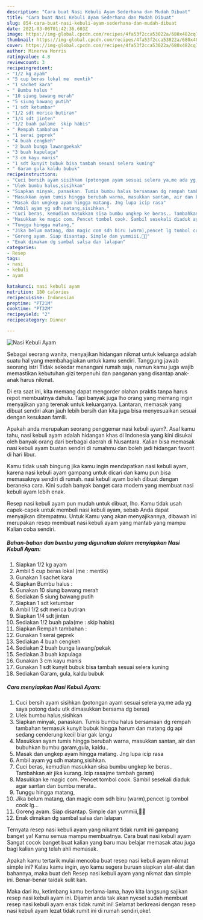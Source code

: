 ```yaml
---
description: "Cara buat Nasi Kebuli Ayam Sederhana dan Mudah Dibuat"
title: "Cara buat Nasi Kebuli Ayam Sederhana dan Mudah Dibuat"
slug: 854-cara-buat-nasi-kebuli-ayam-sederhana-dan-mudah-dibuat
date: 2021-03-06T01:42:36.603Z
image: https://img-global.cpcdn.com/recipes/4fa53f2cca53022a/680x482cq70/nasi-kebuli-ayam-foto-resep-utama.jpg
thumbnail: https://img-global.cpcdn.com/recipes/4fa53f2cca53022a/680x482cq70/nasi-kebuli-ayam-foto-resep-utama.jpg
cover: https://img-global.cpcdn.com/recipes/4fa53f2cca53022a/680x482cq70/nasi-kebuli-ayam-foto-resep-utama.jpg
author: Minerva Morris
ratingvalue: 4.8
reviewcount: 3
recipeingredient:
- "1/2 kg ayam"
- "5 cup beras lokal me  mentik"
- "1 sachet kara"
- " Bumbu halus "
- "10 siung bawang merah"
- "5 siung bawang putih"
- "1 sdt ketumbar"
- "1/2 sdt merica butiran"
- "1/4 sdt jinten"
- "1/2 buah palame  skip habis"
- " Rempah tambahan "
- "1 serai geprek"
- "4 buah cengkeh"
- "2 buah bunga lawangpekak"
- "3 buah kapulaga"
- "3 cm kayu manis"
- "1 sdt kunyit bubuk bisa tambah sesuai selera kuning"
- " Garam gula kaldu bubuk"
recipeinstructions:
- "Cuci bersih ayam sisihkan (potongan ayam sesuai selera ya,me ada yg saya potong dadu utk dimasukkan bersama dg beras)"
- "Ulek bumbu halus,sisihkan"
- "Siapkan minyak, panaskan. Tumis bumbu halus bersamaan dg rempah tambahan termasuk kunyit bubuk hingga harum dan matang dg api sedang cenderung kecil biar gak langu"
- "Masukkan ayam tumis hingga berubah warna, masukkan santan, air dan bubuhkan bumbu garam,gula, kaldu.."
- "Masak dan ungkep ayam hingga matang. Jng lupa icip rasa"
- "Ambil ayam yg sdh matang,sisihkan."
- "Cuci beras, kemudian masukkan sisa bumbu ungkep ke beras.. Tambahkan air jika kurang. Icip rasa(me tambah garam)"
- "Masukkan ke magic com. Pencet tombol cook. Sambil sesekali diaduk agar santan dan bumbu merata.."
- "Tunggu hingga matang,"
- "Jika belum matang, dan magic com sdh biru (warm),pencet lg tombol cook lg..."
- "Goreng ayam. Siap disantap. Simple dan yummiii,🤤🤤"
- "Enak dimakan dg sambal salsa dan lalapan"
categories:
- Resep
tags:
- nasi
- kebuli
- ayam

katakunci: nasi kebuli ayam 
nutrition: 180 calories
recipecuisine: Indonesian
preptime: "PT21M"
cooktime: "PT32M"
recipeyield: "2"
recipecategory: Dinner

---
```



![Nasi Kebuli Ayam](https://img-global.cpcdn.com/recipes/4fa53f2cca53022a/680x482cq70/nasi-kebuli-ayam-foto-resep-utama.jpg)

Sebagai seorang wanita, menyajikan hidangan nikmat untuk keluarga adalah suatu hal yang membahagiakan untuk kamu sendiri. Tanggung jawab seorang istri Tidak sekedar menangani rumah saja, namun kamu juga wajib memastikan kebutuhan gizi terpenuhi dan panganan yang disantap anak-anak harus nikmat.

Di era  saat ini, kita memang dapat mengorder olahan praktis tanpa harus repot membuatnya dahulu. Tapi banyak juga lho orang yang memang ingin menyajikan yang terenak untuk keluarganya. Lantaran, memasak yang dibuat sendiri akan jauh lebih bersih dan kita juga bisa menyesuaikan sesuai dengan kesukaan famili. 



Apakah anda merupakan seorang penggemar nasi kebuli ayam?. Asal kamu tahu, nasi kebuli ayam adalah hidangan khas di Indonesia yang kini disukai oleh banyak orang dari berbagai daerah di Nusantara. Kalian bisa memasak nasi kebuli ayam buatan sendiri di rumahmu dan boleh jadi hidangan favorit di hari libur.

Kamu tidak usah bingung jika kamu ingin mendapatkan nasi kebuli ayam, karena nasi kebuli ayam gampang untuk dicari dan kamu pun bisa memasaknya sendiri di rumah. nasi kebuli ayam boleh dibuat dengan beraneka cara. Kini sudah banyak banget cara modern yang membuat nasi kebuli ayam lebih enak.

Resep nasi kebuli ayam pun mudah untuk dibuat, lho. Kamu tidak usah capek-capek untuk membeli nasi kebuli ayam, sebab Anda dapat menyajikan ditempatmu. Untuk Kamu yang akan menyajikannya, dibawah ini merupakan resep membuat nasi kebuli ayam yang mantab yang mampu Kalian coba sendiri.

<!--inarticleads1-->

##### Bahan-bahan dan bumbu yang digunakan dalam menyiapkan Nasi Kebuli Ayam:

1. Siapkan 1/2 kg ayam
1. Ambil 5 cup beras lokal (me : mentik)
1. Gunakan 1 sachet kara
1. Siapkan  Bumbu halus :
1. Gunakan 10 siung bawang merah
1. Sediakan 5 siung bawang putih
1. Siapkan 1 sdt ketumbar
1. Ambil 1/2 sdt merica butiran
1. Siapkan 1/4 sdt jinten
1. Sediakan 1/2 buah pala(me : skip habis)
1. Siapkan  Rempah tambahan :
1. Gunakan 1 serai geprek
1. Sediakan 4 buah cengkeh
1. Sediakan 2 buah bunga lawang/pekak
1. Sediakan 3 buah kapulaga
1. Gunakan 3 cm kayu manis
1. Gunakan 1 sdt kunyit bubuk bisa tambah sesuai selera kuning
1. Sediakan  Garam, gula, kaldu bubuk




<!--inarticleads2-->

##### Cara menyiapkan Nasi Kebuli Ayam:

1. Cuci bersih ayam sisihkan (potongan ayam sesuai selera ya,me ada yg saya potong dadu utk dimasukkan bersama dg beras)
1. Ulek bumbu halus,sisihkan
1. Siapkan minyak, panaskan. Tumis bumbu halus bersamaan dg rempah tambahan termasuk kunyit bubuk hingga harum dan matang dg api sedang cenderung kecil biar gak langu
1. Masukkan ayam tumis hingga berubah warna, masukkan santan, air dan bubuhkan bumbu garam,gula, kaldu..
1. Masak dan ungkep ayam hingga matang. Jng lupa icip rasa
1. Ambil ayam yg sdh matang,sisihkan.
1. Cuci beras, kemudian masukkan sisa bumbu ungkep ke beras.. Tambahkan air jika kurang. Icip rasa(me tambah garam)
1. Masukkan ke magic com. Pencet tombol cook. Sambil sesekali diaduk agar santan dan bumbu merata..
1. Tunggu hingga matang,
1. Jika belum matang, dan magic com sdh biru (warm),pencet lg tombol cook lg...
1. Goreng ayam. Siap disantap. Simple dan yummiii,🤤🤤
1. Enak dimakan dg sambal salsa dan lalapan




Ternyata resep nasi kebuli ayam yang nikamt tidak rumit ini gampang banget ya! Kamu semua mampu membuatnya. Cara buat nasi kebuli ayam Sangat cocok banget buat kalian yang baru mau belajar memasak atau juga bagi kalian yang telah ahli memasak.

Apakah kamu tertarik mulai mencoba buat resep nasi kebuli ayam nikmat simple ini? Kalau kamu ingin, ayo kamu segera buruan siapkan alat-alat dan bahannya, maka buat deh Resep nasi kebuli ayam yang nikmat dan simple ini. Benar-benar taidak sulit kan. 

Maka dari itu, ketimbang kamu berlama-lama, hayo kita langsung sajikan resep nasi kebuli ayam ini. Dijamin anda tak akan nyesel sudah membuat resep nasi kebuli ayam enak tidak rumit ini! Selamat berkreasi dengan resep nasi kebuli ayam lezat tidak rumit ini di rumah sendiri,oke!.

